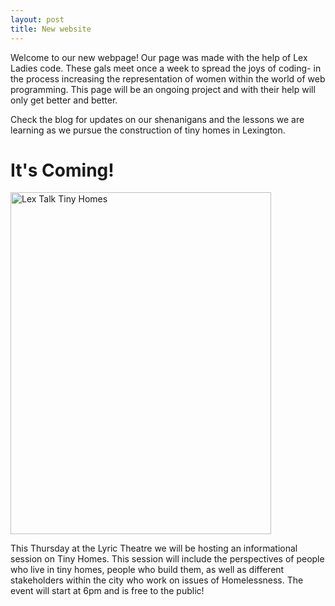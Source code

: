 ```yaml
---
layout: post
title: New website
---
```


Welcome to our new webpage! Our page was made with the help of Lex Ladies code. These gals meet once a week to spread the joys of coding- in the process increasing the representation of women within the world of web programming. This page will be an ongoing project and with their help will only get better and better.

Check the blog for updates on our shenanigans and the lessons we are learning as we pursue the construction of tiny homes in Lexington.

<h1>It's Coming!</h1>

<img src="/images/IMG_0100.JPG" height="547" width="417" alt="Lex Talk Tiny Homes">

This Thursday at the Lyric Theatre we will be hosting an informational session on Tiny Homes. This session will include the perspectives of people who live in tiny homes, people who build them, as well as different stakeholders within the city who work on issues of Homelessness. The event will start at 6pm and is free to the public!
